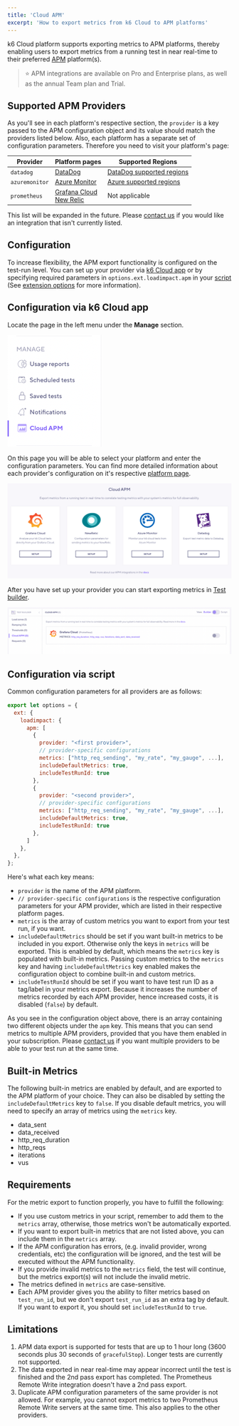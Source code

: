```yaml
---
title: 'Cloud APM'
excerpt: 'How to export metrics from k6 Cloud to APM platforms'
---
```


k6 Cloud platform supports exporting metrics to APM platforms, thereby enabling users to export metrics from a running test in near real-time to their preferred [APM](https://en.wikipedia.org/wiki/Application_performance_management) platform(s).

> ⭐️ APM integrations are available on Pro and Enterprise plans, as well as the annual Team plan and Trial.

## Supported APM Providers

As you'll see in each platform's respective section, the `provider` is a key passed to the APM configuration object and its value should match the providers listed below. Also, each platform has a separate set of configuration parameters. Therefore you need to visit your platform's page:

| Provider       | Platform pages                                                                    | Supported Regions                                                                        |
| -------------- | -------------------------------------------------------------------------------- | ---------------------------------------------------------------------------------------- |
| `datadog`      | [DataDog](/cloud/integrations/cloud-apm/datadog)                                 | [DataDog supported regions](/cloud/integrations/cloud-apm/datadog#supported-regions)     |
| `azuremonitor` | [Azure Monitor](/cloud/integrations/cloud-apm/azure-monitor)                     | [Azure supported regions](/cloud/integrations/cloud-apm/azure-monitor#supported-regions) |
| `prometheus`   | [Grafana Cloud](/cloud/integrations/cloud-apm/grafana-cloud)<br/>[New Relic](/cloud/integrations/cloud-apm/new-relic) | Not applicable                                                                           |

This list will be expanded in the future. Please [contact us](https://k6.io/contact) if you would like an integration that isn't currently listed.

## Configuration

To increase flexibility, the APM export functionality is configured on the test-run level. You can set up your provider via [k6 Cloud app](/cloud/integrations/cloud-apm/#configuration-via-k6-cloud-app) or by specifying required parameters in `options.ext.loadimpact.apm` in your [script](/cloud/integrations/cloud-apm/#configuration-via-script) (See [extension options](/using-k6/options#extension-options) for more information).

## Configuration via k6 Cloud app

Locate the page in the left menu under the **Manage** section.

![Manage Menu UI](images/05-Cloud-APM/cloud-app-manage-menu.png)

On this page you will be able to select your platform and enter the configuration parameters. You can find more detailed information about each provider's configuration on it's respective [platform page](/cloud/integrations/cloud-apm/#supported-apm-providers).

![Cloud APM - Page UI](images/05-Cloud-APM/cloud-app-apm-page.png)

After you have set up your provider you can start exporting metrics in [Test builder](/test-authoring/test-builder).

![Test Builder - Cloud APM UI](images/05-Cloud-APM/cloud-app-testbuilder-apm.png)

## Configuration via script

Common configuration parameters for all providers are as follows:

```javascript
export let options = {
  ext: {
    loadimpact: {
      apm: [
        {
          provider: "<first provider>",
          // provider-specific configurations
          metrics: ["http_req_sending", "my_rate", "my_gauge", ...],
          includeDefaultMetrics: true,
          includeTestRunId: true
        },
        {
          provider: "<second provider>",
          // provider-specific configurations
          metrics: ["http_req_sending", "my_rate", "my_gauge", ...],
          includeDefaultMetrics: true,
          includeTestRunId: true
        },
      ]
    },
  },
};
```

Here's what each key means:

- `provider` is the name of the APM platform.
- `// provider-specific configurations` is the respective configuration parameters for your APM provider, which are listed in their respective platform pages.
- `metrics` is the array of custom metrics you want to export from your test run, if you want.
- `includeDefaultMetrics` should be set if you want built-in metrics to be included in you export. Otherwise only the keys in `metrics` will be exported. This is enabled by default, which means the `metrics` key is populated with built-in metrics. Passing custom metrics to the `metrics` key and having `includeDefaultMetrics` key enabled makes the configuration object to combine built-in and custom metrics.
- `includeTestRunId` should be set if you want to have test run ID as a tag/label in your metrics export. Because it increases the number of metrics recorded by each APM provider, hence increased costs, it is disabled (`false`) by default.

As you see in the configuration object above, there is an array containing two different objects under the `apm` key. This means that you can send metrics to multiple APM providers, provided that you have them enabled in your subscription. Please [contact us](https://k6.io/contact) if you want multiple providers to be able to your test run at the same time.

## Built-in Metrics

The following built-in metrics are enabled by default, and are exported to the APM platform of your choice. They can also be disabled by setting the `includeDefaultMetrics` key to `false`. If you disable default metrics, you will need to specify an array of metrics using the `metrics` key.

- data_sent
- data_received
- http_req_duration
- http_reqs
- iterations
- vus

## Requirements

For the metric export to function properly, you have to fulfill the following:

- If you use custom metrics in your script, remember to add them to the `metrics` array, otherwise, those metrics won't be automatically exported.
- If you want to export built-in metrics that are not listed above, you can include them in the `metrics` array.
- If the APM configuration has errors, (e.g. invalid provider, wrong credentials, etc) the configuration will be ignored, and the test will be executed without the APM functionality.
- If you provide invalid metrics to the `metrics` field, the test will continue, but the metrics export(s) will not include the invalid metric.
- The metrics defined in `metrics` are case-sensitive.
- Each APM provider gives you the ability to filter metrics based on `test_run_id`, but we don't export `test_run_id` as an extra tag by default. If you want to export it, you should set `includeTestRunId` to `true`.

## Limitations

1. APM data export is supported for tests that are up to 1 hour long (3600 seconds plus 30 seconds of `gracefulStop`). Longer tests are currently not supported.
2. The data exported in near real-time may appear incorrect until the test is finished and the 2nd pass export has completed. The Prometheus Remote Write integration doesn't have a 2nd pass export.
3. Duplicate APM configuration parameters of the same provider is not allowed. For example, you cannot export metrics to two Prometheus Remote Write servers at the same time. This also applies to the other providers.
